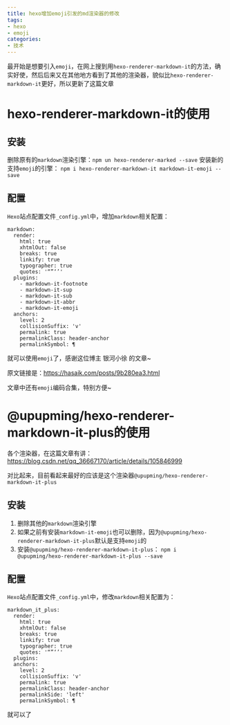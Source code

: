 ```yaml
---
title: hexo增加emoji引发的md渲染器的修改
tags:
- hexo
- emoji
categories:
- 技术
---
```


最开始是想要引入`emoji`，在网上搜到用`hexo-renderer-markdown-it`的方法，确实好使，然后后来又在其他地方看到了其他的渲染器，貌似比`hexo-renderer-markdown-it`更好，所以更新了这篇文章

<h1 id="install">hexo-renderer-markdown-it的使用</h1>

<h2 id="install">安装</h2>

删除原有的`markdown`渲染引擎：`npm un hexo-renderer-marked --save`
安装新的支持`emoji`的引擎： `npm i hexo-renderer-markdown-it markdown-it-emoji --save	`

<h2 id="config">配置</h2>

`Hexo`站点配置文件`_config.yml`中，增加`markdown`相关配置：

```
markdown:
  render:
    html: true
    xhtmlOut: false
    breaks: true
    linkify: true
    typographer: true
    quotes: '“”‘’'
  plugins:
    - markdown-it-footnote
    - markdown-it-sup
    - markdown-it-sub
    - markdown-it-abbr
    - markdown-it-emoji
  anchors:
    level: 2
    collisionSuffix: 'v'
    permalink: true
    permalinkClass: header-anchor
    permalinkSymbol: ¶
```

就可以使用`emoji`了，感谢这位博主 银河小徐 的文章~ 

原文链接是：https://hasaik.com/posts/9b280ea3.html

文章中还有`emoji`编码合集，特别方便~

<h1 id="install">@upupming/hexo-renderer-markdown-it-plus的使用</h1>

各个渲染器，在这篇文章有讲：https://blog.csdn.net/qq_36667170/article/details/105846999

对比起来，目前看起来最好的应该是这个渲染器`@upupming/hexo-renderer-markdown-it-plus`

<h2 id="install">安装</h2>

1. 删除其他的`markdown`渲染引擎
2. 如果之前有安装`markdown-it-emoji`也可以删除，因为`@upupming/hexo-renderer-markdown-it-plus`默认是支持`emoji`的
3. 安装`@upupming/hexo-renderer-markdown-it-plus`： `npm i @upupming/hexo-renderer-markdown-it-plus --save `

<h2 id="config">配置</h2>

`Hexo`站点配置文件`_config.yml`中，修改`markdown`相关配置为：

```
markdown_it_plus:
  render:
    html: true            
    xhtmlOut: false
    breaks: true
    linkify: true
    typographer: true
    quotes: '“”‘’'
  plugins:
  anchors:  
    level: 2
    collisionSuffix: 'v'
    permalink: true
    permalinkClass: header-anchor
    permalinkSide: 'left'
    permalinkSymbol: ¶
```

就可以了